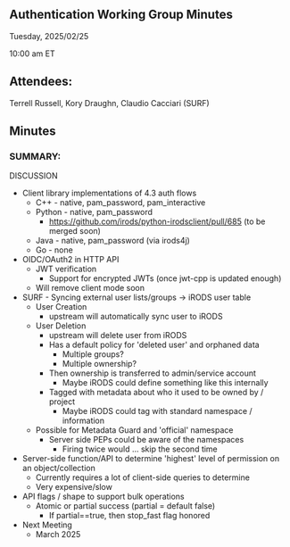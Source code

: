 ## Authentication Working Group Minutes

Tuesday, 2025/02/25

10:00 am ET

## Attendees:

Terrell Russell, Kory Draughn, Claudio Cacciari (SURF)

## Minutes

### SUMMARY:

DISCUSSION

 - Client library implementations of 4.3 auth flows
   - C++ - native, pam_password, pam_interactive
   - Python - native, pam_password
     - https://github.com/irods/python-irodsclient/pull/685 (to be merged soon)
   - Java - native, pam_password (via irods4j)
   - Go - none
 - OIDC/OAuth2 in HTTP API
   - JWT verification
     - Support for encrypted JWTs (once jwt-cpp is updated enough)
   - Will remove client mode soon
 - SURF - Syncing external user lists/groups -> iRODS user table
   - User Creation
     - upstream will automatically sync user to iRODS
   - User Deletion
     - upstream will delete user from iRODS
     - Has a default policy for 'deleted user' and orphaned data
       - Multiple groups?
       - Multiple ownership?
     - Then ownership is transferred to admin/service account
       - Maybe iRODS could define something like this internally
     - Tagged with metadata about who it used to be owned by / project
       - Maybe iRODS could tag with standard namespace / information
   - Possible for Metadata Guard and 'official' namespace
     - Server side PEPs could be aware of the namespaces
       - Firing twice would … skip the second time
 - Server-side function/API to determine 'highest' level of permission on an object/collection
   - Currently requires a lot of client-side queries to determine
   - Very expensive/slow
 - API flags / shape to support bulk operations
   - Atomic or partial success (partial = default false)
     - If partial==true, then stop_fast flag honored
 - Next Meeting
   - March 2025
